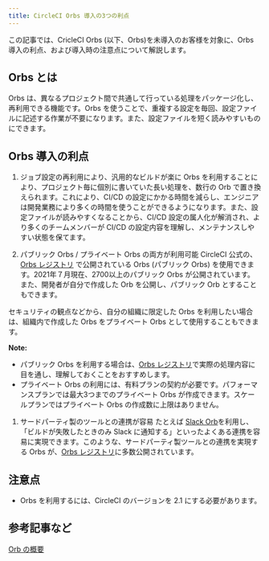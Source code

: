 ```yaml
---
title: CircleCI Orbs 導入の3つの利点
---
```


この記事では、CricleCI Orbs (以下、Orbs)を未導入のお客様を対象に、Orbs 導入の利点、および導入時の注意点について解説します。

## Orbs とは

Orbs は、異なるプロジェクト間で共通して行っている処理をパッケージ化し、再利用できる機能です。Orbs を使うことで、重複する設定を毎回、設定ファイルに記述する作業が不要になります。また、設定ファイルを短く読みやすいものにできます。  

## Orbs 導入の利点

1. ジョブ設定の再利用により、汎用的なビルドが楽に
  Orbs を利用することにより、プロジェクト毎に個別に書いていた長い処理を、数行の Orb で置き換えられます。これにより、CI/CD の設定にかかる時間を減らし、エンジニアは開発業務により多くの時間を使うことができるようになります。また、設定ファイルが読みやすくなることから、CI/CD 設定の属人化が解消され、より多くのチームメンバーが CI/CD の設定内容を理解し、メンテナンスしやすい状態を保てます。

1. パブリック Orbs / プライベート Orbs の両方が利用可能
  CircleCI 公式の、[Orbs レジストリ](https://circleci.com/developer/orbs) で公開されている Orbs (パブリック Orbs) を使用できます。2021年７月現在、2700以上のパブリック Orbs が公開されています。また、開発者が自分で作成した Orb を公開し、パブリック Orb とすることもできます。  

  セキュリティの観点などから、自分の組織に限定した Orbs を利用したい場合は、組織内で作成した Orbs をプライベート Orbs として使用することもできます。  

  **Note:**
  * パブリック Orbs を利用する場合は、[Orbs レジストリ](https://circleci.com/developer/orbs)で実際の処理内容に目を通し、理解しておくことをおすすめします。
  * プライベート Orbs の利用には、有料プランの契約が必要です。パフォーマンスプランでは最大3つまでのプライベート Orbs が作成できます。スケールプランではプライベート Orbs の作成数に上限はありません。

1. サードパーティ製のツールとの連携が容易
  たとえば [Slack Orb](https://circleci.com/developer/ja/orbs/orb/circleci/slack)を利用し、「ビルドが失敗したときのみ Slack に通知する」といったよくある連携を容易に実現できます。このような、サードパーティ製ツールとの連携を実現する Orbs が、[Orbs レジストリ](https://circleci.com/developer/ja/orbs)に多数公開されています。

## 注意点

* Orbs を利用するには、CircleCI のバージョンを 2.1 にする必要があります。  

## 参考記事など

[Orb の概要](https://circleci.com/docs/ja/2.0/orb-intro/)
